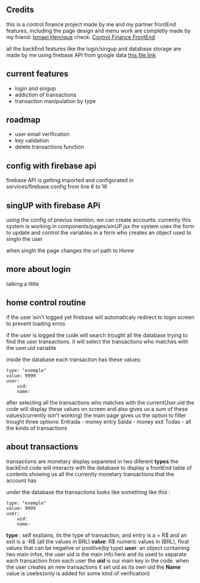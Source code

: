 

## Credits
this is a control finance project made by me and my partner 
frontEnd features, including the page design and menu work are completly made by my friend: 
<a href = "https://github.com/ismael-henrique-dev">Ismael Henrique</a>
check: <a href = "https://github.com/ismael-henrique-dev/Control-Finance---Front-End">Control Finance FrontEnd</a>

all the backEnd features like the login/singup and database storage are made by me using firebase API from google
data <a href="https://ciringa.github.io/Control-FInance---Back/">this file link</a>
## current features 
<ul>
    <li>login and singup</li>
    <li>addiction of transactions</li>
    <li>transaction manipulation by type</li>
</ul>

## roadmap
<ul>
    <li>user email verification</li>
    <li>key validation </li>
    <li>delete transactions function</li>
</ul>


## config with firebase api
firebase API is getting imported and configurated in <a>services/firebase.config</a> from line 6 to 16 

## singUP with firebase APi
using the config of previus mention, we can create accounts. currently this system is working in <a>components/pages/sinUP.jsx</a>
the system uses the form to update and control the variables in a form who creates an object used to singIn the user

when singIn the page changes the url path to Home
## more about login 
talking a little

## home control routine

if the user isin't logged yet firebase will automaticaly redirect to login screen to prevent loading erros

if the user is logged the code will search trought all the database trying to find the user transactions. it will select the transactions who matches with the user.uid variable 

inside the database each transaction has these values:
    
    type: "exemple"
    value: 9999
    user:
        uid:
        name: 

after selecting all the transactions who matches with the currentUser.uid the code will display these values on screen and also gives us a sum of these values(currently isin't working)
the main page gives us the option to filter trought three options:
Entrada - money entry
Saida - money exit
Todas - all the kinds of transactions 

## about transactions
transactions are monetary display separeted in two diferent <strong>types</strong>
the backEnd code will interacts with the database to display a frontEnd table of contents showing us all the currently monetary transactions that the account has 

under the database the transactions looks like something like this :

    type: "exemple"
    value: 9999
    user:
        uid:
        name: 

<strong>type</strong> : self explains, its the type of transaction, and entry is a + R$ and an exit is a -R$ (all the values in BRL)
<strong>value</strong>: R$ numeric values in (BRL), float values that can be negative or positive(by type)
<strong>user</strong>: an object containing two main infos, the user uid is the main info here and its used to separate each transaction from each user
the <strong>uid</strong> is our main key in the code. when the user creates an new transactions it set uid as its own uid 
the <strong>Name</strong> value is useles(only is added for some kind of verification)

